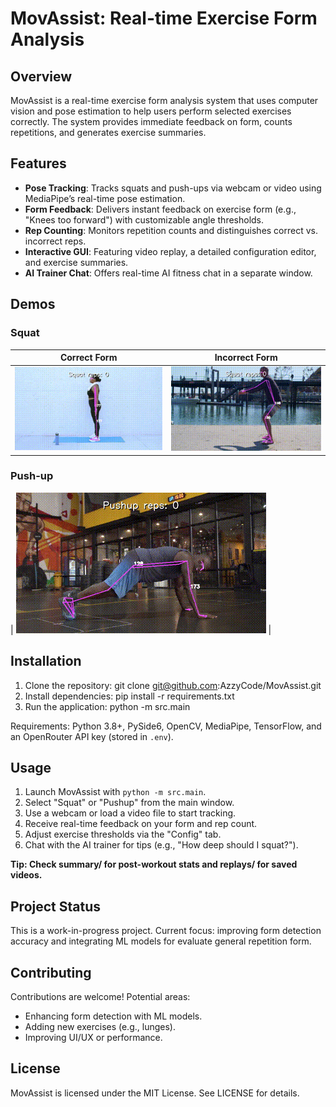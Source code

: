 # MovAssist: Real-time Exercise Form Analysis

## Overview
MovAssist is a real-time exercise form analysis system that uses computer vision and pose estimation to help users perform selected exercises correctly. The system provides immediate feedback on form, counts repetitions, and generates exercise summaries.

## Features
- **Pose Tracking**: Tracks squats and push-ups via webcam or video using MediaPipe’s real-time pose estimation.
- **Form Feedback**: Delivers instant feedback on exercise form (e.g., "Knees too forward") with customizable angle thresholds.
- **Rep Counting**: Monitors repetition counts and distinguishes correct vs. incorrect reps.
- **Interactive GUI**: Featuring video replay, a detailed configuration editor, and exercise summaries.
- **AI Trainer Chat**: Offers real-time AI fitness chat in a separate window.

## Demos

### Squat
| Correct Form | Incorrect Form |
|--------------|----------------|
| ![Squat Correct](https://github.com/AzzyCode/MovAssist/blob/main/assets/squat_correct.gif?raw=true) | ![Squat Incorrect](https://github.com/AzzyCode/MovAssist/blob/main/assets/squat_incorrect.gif?raw=true) |

### Push-up
| ![Push-up Demo](https://github.com/AzzyCode/MovAssist/blob/main/assets/pushup.gif?raw=true) |


## Installation
1. Clone the repository: git clone git@github.com:AzzyCode/MovAssist.git
2. Install dependencies: pip install -r requirements.txt
3. Run the application: python -m src.main

Requirements: Python 3.8+, PySide6, OpenCV, MediaPipe, TensorFlow, and an OpenRouter API key (stored in `.env`).

## Usage
1. Launch MovAssist with `python -m src.main`.
2. Select "Squat" or "Pushup" from the main window.
3. Use a webcam or load a video file to start tracking.
4. Receive real-time feedback on your form and rep count.
5. Adjust exercise thresholds via the "Config" tab.
6. Chat with the AI trainer for tips (e.g., "How deep should I squat?").

**Tip: Check summary/ for post-workout stats and replays/ for saved videos.**

## Project Status
This is a work-in-progress project. Current focus: improving form detection accuracy and integrating ML models for evaluate general repetition form.

## Contributing
Contributions are welcome! Potential areas:

- Enhancing form detection with ML models.
- Adding new exercises (e.g., lunges).
- Improving UI/UX or performance.

## License
MovAssist is licensed under the MIT License. See LICENSE for details.

